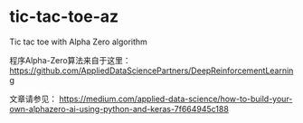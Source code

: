 # tic-tac-toe-az
Tic tac toe with Alpha Zero algorithm


程序Alpha-Zero算法来自于这里：
https://github.com/AppliedDataSciencePartners/DeepReinforcementLearning

文章请参见：
https://medium.com/applied-data-science/how-to-build-your-own-alphazero-ai-using-python-and-keras-7f664945c188

